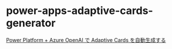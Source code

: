 # power-apps-adaptive-cards-generator

[Power Platform + Azure OpenAI で Adaptive Cards を自動生成する](https://zenn.dev/karamem0/articles/2023_09_23_150000)
